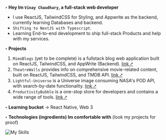 **‣ Hey Im `Vinay Chaudhary`, a full-stack web developer**
- I use ReactJS, TailwindCSS for Styling, and Appwrite as the backend, currently learning Databases and backend. 
- `Shifting to NextJS with Typescript`.
- Learning End-to-end development to ship full-stack Products and help with my services. 

**‣ Projects**
1. `MimoBlogs` (yet to be complete) is a fullstack blog web application built on ReactJS, TailwindCSS, and AppWrite (Backend). [link ⭧](https://mimoblogs-vinay.vercel.app/)
2. `TheatreWalls` provides info on comprehensive movie-related content, built on ReactJS, TailwindCSS, and TMDB API.  [link ⭧](https://theatrewalls-vinay-mi.netlify.app/)
3. `Lightful-Universe` is a Universe image consuming NASA's POD API, with search-by-date functionality. [link ⭧](https://lightful-universe-vinay.netlify.app/)
4. `ProductivityBubble` is a one-stop store for developers and contains a wide range of tools.  [link ⭧](https://productivitybubble-vinay-mi.netlify.app/)

**‣ Learning bucket**
→ React Native, Web 3


**‣ Technologies (ingredients) Im comfortable with** (look my projects for proof)

![My Skills](https://skillicons.dev/icons?i=nodejs,express,mongodb,next,react,js,ts,tailwind,appwrite,github,figma,cpp&perline=16)
